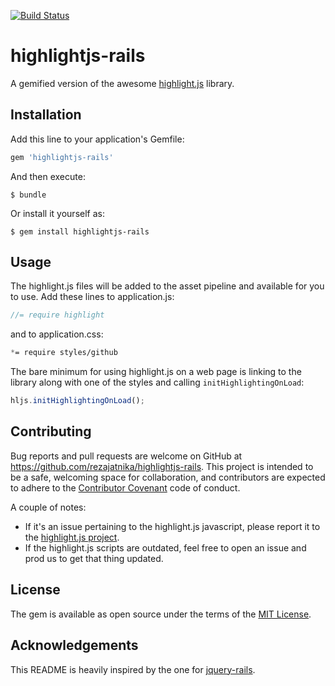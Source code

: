 [![Build Status](https://travis-ci.org/rezajatnika/highlightjs-rails.svg)](https://travis-ci.org/rezajatnika/highlightjs-rails)
# highlightjs-rails

A gemified version of the awesome [highlight.js](https://highlightjs.org) library.

## Installation

Add this line to your application's Gemfile:

```ruby
gem 'highlightjs-rails'
```

And then execute:

    $ bundle

Or install it yourself as:

    $ gem install highlightjs-rails

## Usage

The highlight.js files will be added to the asset pipeline and available for you to use. Add these lines to application.js:

```js
//= require highlight
```

and to application.css:

```css
*= require styles/github
```

The bare minimum for using highlight.js on a web page is linking to the library along with one of the styles and calling `initHighlightingOnLoad`:

```js
hljs.initHighlightingOnLoad();
```

## Contributing

Bug reports and pull requests are welcome on GitHub at https://github.com/rezajatnika/highlightjs-rails. This project is intended to be a safe, welcoming space for collaboration, and contributors are expected to adhere to the [Contributor Covenant](http://contributor-covenant.org) code of conduct.

A couple of notes:

* If it's an issue pertaining to the highlight.js javascript, please report it to the [highlight.js project](https://github.com/isagalaev/highlight.js).
* If the highlight.js scripts are outdated, feel free to open an issue and prod us to get that thing updated.

## License

The gem is available as open source under the terms of the [MIT License](http://opensource.org/licenses/MIT).

## Acknowledgements

This README is heavily inspired by the one for [jquery-rails](https://github.com/rails/jquery-rails).
